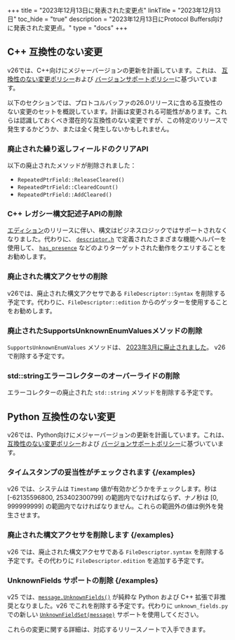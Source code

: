 +++
title = "2023年12月13日に発表された変更点"
linkTitle = "2023年12月13日"
toc_hide = "true"
description = "2023年12月13日にProtocol Buffers向けに発表された変更点。"
type = "docs"
+++

## C++ 互換性のない変更

v26では、C++向けにメジャーバージョンの更新を計画しています。これは、
[互換性のない変更ポリシー](/news/2022-07-06)および
[バージョンサポートポリシー](/support/version-support#cpp-tooling)に基づいています。

以下のセクションでは、プロトコルバッファの26.0リリースに含める互換性のない変更のセットを概説しています。計画は変更される可能性があります。これらは認識しておくべき潜在的な互換性のない変更ですが、この特定のリリースで発生するかどうか、または全く発生しないかもしれません。

### 廃止された繰り返しフィールドのクリアAPI

以下の廃止されたメソッドが削除されました：

*   `RepeatedPtrField::ReleaseCleared()`
*   `RepeatedPtrField::ClearedCount()`
*   `RepeatedPtrField::AddCleared()`

### C++ レガシー構文記述子APIの削除

[エディション](/editions)のリリースに伴い、構文はビジネスロジックではサポートされなくなりました。代わりに、
[`descriptor.h`](/reference/cpp/api-docs/google.protobuf.descriptor)
で定義されたさまざまな機能ヘルパーを使用して、
[`has_presence`](/reference/cpp/api-docs/google.protobuf.descriptor#FieldDescriptor.has_presence.details)
などのよりターゲットされた動作をクエリすることをお勧めします。

### 廃止された構文アクセサの削除

v26では、廃止された構文アクセサである `FileDescriptor::Syntax` を削除する予定です。代わりに、`FileDescriptor::edition` からのゲッターを使用することをお勧めします。

### 廃止されたSupportsUnknownEnumValuesメソッドの削除

`SupportsUnknownEnumValues` メソッドは、
[2023年3月に廃止されました](https://github.com/protocolbuffers/protobuf/pull/12129)。
v26で削除する予定です。

### std::stringエラーコレクターのオーバーライドの削除

エラーコレクターの廃止された `std::string` メソッドを削除する予定です。

## Python 互換性のない変更

v26では、Python向けにメジャーバージョンの更新を計画しています。これは、
[互換性のない変更ポリシー](/news/2022-07-06)および
[バージョンサポートポリシー](/support/version-support#python-support)に基づいています。

### タイムスタンプの妥当性がチェックされます {/examples}

v26 では、システムは `Timestamp` 値が有効かどうかをチェックします。秒は [-62135596800, 253402300799] の範囲内でなければならず、ナノ秒は [0, 999999999] の範囲内でなければなりません。これらの範囲外の値は例外を発生させます。

### 廃止された構文アクセサを削除します {/examples}

v26 では、廃止された構文アクセサである `FileDescriptor.syntax` を削除する予定です。その代わりに `FileDescriptor.edition` を追加する予定です。

### UnknownFields サポートの削除 {/examples}

v25 では、[`message.UnknownFields()`](https://googleapis.dev/python/protobuf/latest/google/protobuf/message.html#google.protobuf.message.Message.UnknownFields) が純粋な Python および C++ 拡張で非推奨となりました。v26 でこれを削除する予定です。代わりに `unknown_fields.py` での新しい [`UnknownFieldSet(message)`](https://googleapis.dev/python/protobuf/latest/google/protobuf/unknown_fields.html) サポートを使用してください。

これらの変更に関する詳細は、対応するリリースノートで入手できます。
